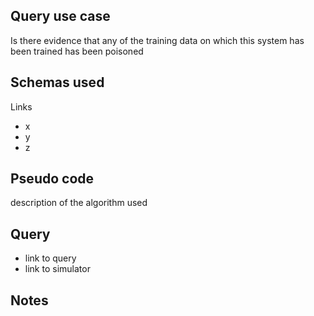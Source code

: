 ## Query use case

Is there evidence that any of the training data on which this system has been trained has been poisoned



## Schemas used

Links 

* x
* y
* z



## Pseudo code 

description of the algorithm used 



## Query

- link to query
- link to simulator 





## Notes

